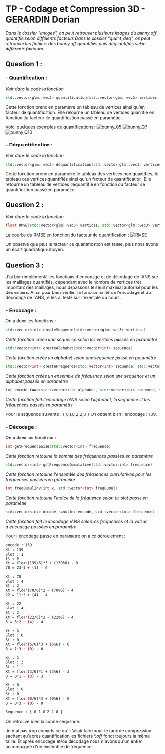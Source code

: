 # TP - Codage et Compression 3D - GERARDIN Dorian

_Dans le dossier "images", on peut retrouver plusieurs images du bunny.off quantifié selon différents facteurs_
_Dans le dossier "quant_deq", on peut retrouver les fichiers des bunny.off quantifiés puis déquantifiés selon différents facteurs_

## Question 1 :

### - Quantification : 
_Voir dans le code la fonction_ 
```c++ 
std::vector<glm::vec3> quantification(std::vector<glm::vec3> vertices, int qp) 
```
Cette fonction prend en paramètre un tableau de vertices ainsi qu'un facteur de quantification.
Elle retourne un tableau de vertices quantifié en fonction du facteur de quantification passé en paramètre.

Voici quelques exemples de quantifications : 
![bunny_Q5](images/bunny_Q5.png)
![bunny_Q7](images/bunny_Q7.png)
![bunny_Q10](images/bunny_Q10.png)

### - Déquantification : 
_Voir dans le code la fonction_ 
```c++ 
std::vector<glm::vec3> dequantification(std::vector<glm::vec3> verticesWithoutQ, std::vector<glm::vec3> vertices, int qp)
```
Cette fonction prend en paramètre le tableau des vertices non quantifiés, le tableau des vertices quantifiés ainsi qu'un facteur de quantification.
Elle retourne un tableau de vertices déquantifié en fonction du facteur de quantification passé en paramètre.

## Question 2 :

_Voir dans le code la fonction_ 
```c++ 
float RMSE(std::vector<glm::vec3> vertices, std::vector<glm::vec3> verticesQ) 
```
La courbe du RMSE en fonction du facteur de quantification :
![RMSE](images/rmse.png)

On observe que plus le facteur de quantification est faible, plus nous avons un écart quadratique moyen.

## Question 3 :

J'ai bien implémenté les fonctions d'encodage et de décodage de rANS sur les maillages quantifiés, cependant avec le nombre de vertices très important des maillages, nous depassons le seuil maximal autorisé pour les des entiers.
Ainsi pour bien vérifier la fonctionnalité de l'encodage et du décodage de rANS, je les ai testé sur l'exemple du cours.

### - Encodage :

On a donc les fonctions :

```c++
std::vector<int> createSequence(std::vector<glm::vec3> vertices)
```
_Cette fonction créée une séquence selon les vertices passés en paramètre_

```c++
std::vector<int> createAlphabet(std::vector<int> sequence)
```
_Cette fonction créée un alphabet selon une séquence passé en paramètre_

```c++
std::vector<int> createFrequence(std::vector<int> sequence, std::vector<int> alphabet)
```
_Cette fonction créée un ensemble de fréquence selon une séquence et un alphabet passés en paramètre_

```c++
int encode_rANS(std::vector<int> alphabet, std::vector<int> sequence, std::vector<int> frequence)
```
_Cette fonction fait l'encodage rANS selon l'alphabet, la séquence et les fréquences passés en paramètre_

Pour la séquence suivante : { 0,1,0,2,2,0 }
On obtient bien l'encodage : 139.


### - Décodage :

On a donc les fonctions :

```c++
int getFrequenceSize(std::vector<int> frequence)
```
_Cette fonction retourne la somme des fréquences passées en paramètre_

```c++
std::vector<int> getFrequenceCumulative(std::vector<int> frequence)
```
_Cette fonction retourne l'ensemble des fréquences cumulatives pour les fréquences passées en paramètre_

```c++
int freqCumulInv(int x, std::vector<int> freqCumul)
```
_Cette fonction retourne l'indice de la fréquence selon un slot passé en paramètre_


```c++
std::vector<int> decode_rANS(int encode, std::vector<int> frequence)
```
_Cette fonction fait le decodage rANS selon les fréquences et la valeur d'encodage passées en paramètre_

Pour l'encodage passé en paramètre on a ce déroulement : 

```bash
encode : 139
Xt : 139
Slot : 1
St : 0
Xt = floor(139/6)*3 + (139%6) - 0
70 = 23*3 + (1) - 0

Xt : 70
Slot : 4
St : 2
Xt = floor(70/6)*2 + (70%6) - 4
22 = 11*2 + (4) - 4

Xt : 22
Slot : 4
St : 2
Xt = floor(22/6)*2 + (22%6) - 4
6 = 3*2 + (4) - 4

Xt : 6
Slot : 0
St : 0
Xt = floor(6/6)*3 + (6%6) - 0
3 = 1*3 + (0) - 0

Xt : 3
Slot : 3
St : 1
Xt = floor(3/6)*1 + (3%6) - 3
0 = 0*1 + (3) - 3

Xt : 0
Slot : 0
St : 0
Xt = floor(0/6)*3 + (0%6) - 0
0 = 0*3 + (0) - 0

Sequence : { 0 1 0 2 2 0 }
```

On retrouve bien la bonne séquence.

Je n'ai pas trop compris ce qu'il fallait faire pour le taux de compression sachant qu'après quantification les fichiers _*.off_ fonct toujours la même taille. Et après encodage et/ou décodage nous n'avons qu'un entier accompagné d'un ensemble de fréquence.
